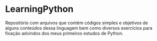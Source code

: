 # LearningPython
 Repositório com arquivos que contém códigos simples e objetivos de alguns conteúdos dessa linguagem bem como diversos exercícios para fixação advindos dos meus primeiros estudos de Python.
